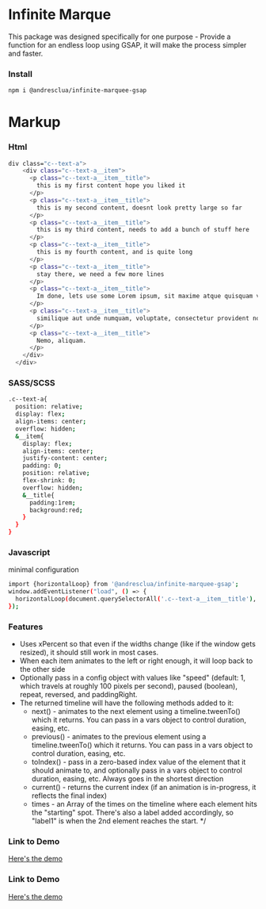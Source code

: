 # Infinite Marque
This package was designed specifically for one purpose - Provide a function for an endless loop using GSAP, it will make the process simpler and faster.

### Install
```sh
npm i @andresclua/infinite-marquee-gsap
```

# Markup

### Html
```sh
div class="c--text-a">
    <div class="c--text-a__item">
      <p class="c--text-a__item__title">
        this is my first content hope you liked it
      </p>  
      <p class="c--text-a__item__title">
        this is my second content, doesnt look pretty large so far
      </p>  
      <p class="c--text-a__item__title">
        this is my third content, needs to add a bunch of stuff here
      </p>  
      <p class="c--text-a__item__title">
        this is my fourth content, and is quite long
      </p>  
      <p class="c--text-a__item__title">
        stay there, we need a few more lines
      </p>  
      <p class="c--text-a__item__title">
        Im done, lets use some Lorem ipsum, sit maxime atque quisquam voluptatum accusantium.
      </p>
      <p class="c--text-a__item__title">
        similique aut unde numquam, voluptate, consectetur provident nostrum,
      </p>
      <p class="c--text-a__item__title">
        Nemo, aliquam.
      </p> 
    </div>
  </div>
```

### SASS/SCSS
```sh
.c--text-a{
  position: relative;
  display: flex;
  align-items: center;
  overflow: hidden;
  &__item{
    display: flex;
    align-items: center;
    justify-content: center;
    padding: 0;
    position: relative;
    flex-shrink: 0;
    overflow: hidden;
    &__title{
      padding:1rem;
      background:red;
    }
  }
}
```

### Javascript
minimal configuration
```sh
import {horizontalLoop} from '@andresclua/infinite-marquee-gsap';
window.addEventListener("load", () => {
  horizontalLoop(document.querySelectorAll('.c--text-a__item__title'),  {paused: false,repeat:-1});
});
```


### Features
 - Uses xPercent so that even if the widths change (like if the window gets resized), it should still work in most cases.
 - When each item animates to the left or right enough, it will loop back to the other side
 - Optionally pass in a config object with values like "speed" (default: 1, which travels at roughly 100 pixels per second), paused (boolean),  repeat, reversed, and paddingRight.
 - The returned timeline will have the following methods added to it:
   - next() - animates to the next element using a timeline.tweenTo() which it returns. You can pass in a vars object to control duration, easing, etc.
   - previous() - animates to the previous element using a timeline.tweenTo() which it returns. You can pass in a vars object to control duration, easing, etc.
   - toIndex() - pass in a zero-based index value of the element that it should animate to, and optionally pass in a vars object to control duration, easing, etc. Always goes in the shortest direction
   - current() - returns the current index (if an animation is in-progress, it reflects the final index)
   - times - an Array of the times on the timeline where each element hits the "starting" spot. There's also a label added accordingly, so "label1" is when the 2nd element reaches the start.
 */

### Link to Demo
[Here's the demo](https://andresclua.github.io/infinite-marquee/) 

### Link to Demo
[Here's the demo](https://andresclua.github.io/infinite-marquee/)

